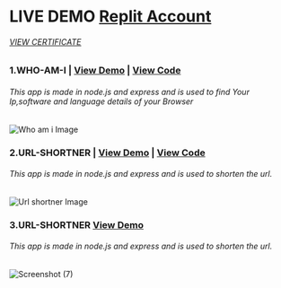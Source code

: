 
# LIVE DEMO [Replit Account](https://replit.com/@PrashantChawla1) 
 ###### [VIEW CERTIFICATE](https://freecodecamp.org/certification/PrashantChawla/back-end-development-and-apis )

### 1.WHO-AM-I | [View Demo](https://WHO-AM-I.prashantchawla1.repl.co) | [View Code](https://replit.com/@PrashantChawla1/WHO-AM-I#index.js)
###### This app is made in node.js and express and is used to find Your Ip,software and language details of your Browser
![Who am i Image](https://user-images.githubusercontent.com/98182593/188318532-ed00b5f3-a622-405d-86a9-baedb2662c18.png)

### 2.URL-SHORTNER | [View Demo](https://URL-SHORTNER.prashantchawla1.repl.co) |  [View Code](https://replit.com/@PrashantChawla1/URL-SHORTNER#index.js)
###### This app is made in node.js and express and is used to shorten the url.
![Url shortner Image](https://user-images.githubusercontent.com/98182593/188320714-8c80ac5e-ee89-48ae-b678-fbfe27806424.png)

### 3.URL-SHORTNER  [View Demo](https://WHO-AM-I.prashantchawla1.repl.co)
###### This app is made in node.js and express and is used to shorten the url.
![Screenshot (7)](https://user-images.githubusercontent.com/98182593/188320714-8c80ac5e-ee89-48ae-b678-fbfe27806424.png)


